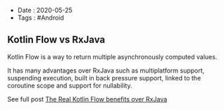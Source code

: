 - Date : 2020-05-25
- Tags : #Android

## Kotlin Flow vs RxJava


Kotlin Flow is a way to return multiple asynchronously computed values.

It has many advantages over RxJava such as multiplatform support, suspending execution, built in back pressure support, linked to the coroutine scope and support for nullability. 

See full post [The Real Kotlin Flow benefits over RxJava](https://proandroiddev.com/the-real-kotlin-flow-benefits-over-rxjava-c19b99ba6eb9)

